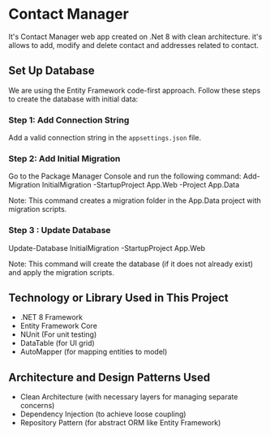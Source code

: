 # Contact Manager

It's Contact Manager web app created on .Net 8 with clean architecture.
it's allows to add, modify and delete contact and addresses related to contact.


## Set Up Database

We are using the Entity Framework code-first approach. Follow these steps to create the database with initial data:

### Step 1: Add Connection String

Add a valid connection string in the `appsettings.json` file.

### Step 2: Add Initial Migration

Go to the Package Manager Console and run the following command:
Add-Migration InitialMigration -StartupProject App.Web -Project App.Data

Note: This command creates a migration folder in the App.Data project with migration scripts.

### Step 3 : Update Database 

Update-Database InitialMigration -StartupProject App.Web

Note: This command will create the database (if it does not already exist) and apply the migration scripts.


## Technology or Library Used in This Project

- .NET 8 Framework
- Entity Framework Core
- NUnit (For unit testing)
- DataTable (for UI grid)
- AutoMapper (for mapping entities to model)

## Architecture and Design Patterns Used

- Clean Architecture (with necessary layers for managing separate concerns)
- Dependency Injection (to achieve loose coupling)
- Repository Pattern (for abstract ORM like Entity Framework)
